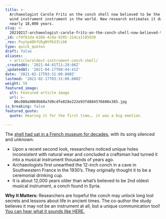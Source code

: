 ```yaml
---
title: >-
  Archaeologist Carole Fritz on the conch shell now believed to be the oldest
  wind instrument instrument in the world. New research estimates it dates back
  nearly 18,000 years.
slug: >-
  20210217-archaeologist-carole-fritz-on-the-conch-shell-now-believed-to-be-the-oldest-wind-instrument
_id: cf0f61da-6266-4cda-9205-314ca1185939
_rev: Pxytp4DhfU5gNtP633likK
type: quick_quotes
draft: false
aliases:
  - article/oldest-instrument-conch-shell/
_createdAt: '2021-04-01T11:28:06Z'
_updatedAt: '2021-04-17T08:44:41Z'
date: '2021-02-17T03:31:00.000Z'
lastmod: '2021-02-17T03:31:00.000Z'
weight: 50
featured_image:
  alt: Featured article image
  url: >-
    06c080a9069b60a7d9cdfe828e222e93fd884576600x385.jpg
is_breaking: false
featured_quote:
  quote: Hearing it for the first time…. it was a big emotion.

---
```

The [shell had sat in a French museum for decades](https://edition.cnn.com/style/article/oldest-wind-instrument-scli-intl-scn/index.html), with its song silenced and unknown.

* Upon a recent second look, researchers noticed unique holes inconsistent with natural wear and concluded a craftsman had turned it into a musical instrument thousands of years ago.
* Archaeologists first unearthed the 12-inch conch in a cave in Southwestern France in the 1930’s. They originally thought it to be a ceremonial drinking cup.
* It is about 12,000 years older than what’s believed to be 2nd oldest musical instrument, a conch found in Syria.

**Why It Matters:** Researchers are hopeful the conch may unlock long lost secrets and lessons about life in ancient times. The co-author the study believes it may not be an instrument at all, but a unique communication tool! [You can hear what it sounds like HERE.](https://www.upi.com/Odd_News/2021/02/11/Scientists-share-sound-of-18000-year-old-wind-instrument/3591613072172/)